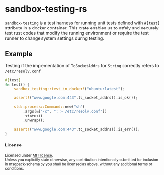 # sandbox-testing-rs

`sandbox-testing` is a test harness for running unit tests defined with `#[test]` attribute in a docker container.
This crate enables us to safely and securely test rust codes that modify the running environment or require the test runner to change system settings during testing.

## Example

Testing if the implementation of `ToSocketAddrs` for `String` correctly refers to `/etc/resolv.conf`.

```rust
#[test]
fn test() {
    sandbox_testing::test_in_docker!("ubuntu:latest");

    assert!("www.google.com:443".to_socket_addrs().is_ok());

    std::process::Command::new("sh")
        .args(&["-c", ": > /etc/resolv.conf"])
        .status()
        .unwrap();

    assert!("www.google.com:443".to_socket_addrs().is_err());
}
```

#### License

<sup>
Licensed under <a href="LICENSE-MIT">MIT license</a>.
</sup>

<br>

<sub>
Unless you explicitly state otherwise, any contribution intentionally submitted
for inclusion in msgpack-schema by you shall be licensed as above, without any additional terms or conditions.
</sub>
